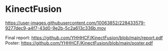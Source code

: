 # KinectFusion

https://user-images.githubusercontent.com/10063852/228433579-9277dec9-a4f7-43d0-9e2b-5c2a613c336b.mov

Final report: https://github.com/YHHHCF/KinectFusion/blob/main/report.pdf
Poster: https://github.com/YHHHCF/KinectFusion/blob/main/poster.pdf
